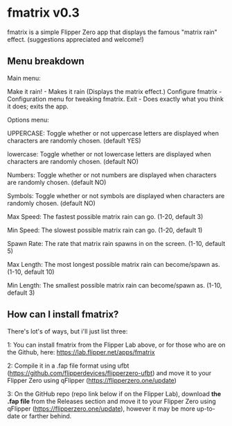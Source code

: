 # fmatrix v0.3
fmatrix is a simple Flipper Zero app that displays the famous "matrix rain" effect.
(suggestions appreciated and welcome!)

## Menu breakdown

Main menu:

Make it rain! - Makes it rain (Displays the matrix effect.)
Configure fmatrix - Configuration menu for tweaking fmatrix.
Exit - Does exactly what you think it does; exits the app.

Options menu:

UPPERCASE: Toggle whether or not uppercase letters are displayed when characters are randomly chosen. 
    (default YES)

lowercase: Toggle whether or not lowercase letters are displayed when characters are randomly chosen.
    (default NO)

Numbers: Toggle whether or not numbers are displayed when characters are randomly chosen. 
    (default NO)

Symbols: Toggle whether or not symbols are displayed when characters are randomly chosen. 
    (default NO)

Max Speed: The fastest possible matrix rain can go. 
    (1-20, default 3)

Min Speed: The slowest possible matrix rain can go.
    (1-20, default 1)

Spawn Rate: The rate that matrix rain spawns in on the screen.
    (1-10, default 5)

Max Length: The most longest possible matrix rain can become/spawn as.
    (1-10, default 10)

Min Length: The smallest possible matrix rain can become/spawn as.
    (1-10, default 3)

## How can I install fmatrix? 

There's lot's of ways, but i'll just list three:

1: You can install fmatrix from the Flipper Lab above, or for those who are on the Github, here: https://lab.flipper.net/apps/fmatrix

2: Compile it in a .fap file format using ufbt (https://github.com/flipperdevices/flipperzero-ufbt) and move it to your Flipper Zero using qFlipper (https://flipperzero.one/update)

3: On the GitHub repo (repo link below if on the Flipper Lab), download **the .fap file** from the Releases section and move it to your Flipper Zero using qFlipper (https://flipperzero.one/update), however it may be more up-to-date or farther behind.
